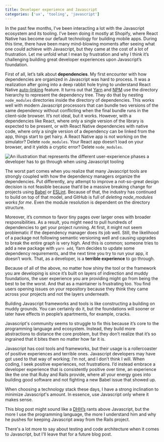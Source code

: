 ```yaml
---
title: Developer experience and Javascript
categories: ['ux', 'tooling', 'javascript']
---
```


In the past few months, I’ve been interacting a lot with the Javascript ecosystem and its tooling. I’ve been doing it mostly at Shopify, where React Native has become our default technology for building mobile apps. During this time, there have been many mind-blowing moments after seeing what one could achieve with Javascript, but they came at the cost of a lot of frustration. Let me unfold what I mean by frustration and why I think it’s challenging building great developer experiences upon Javascript’s foundation.

First of all, let’s talk about **dependencies**. My first encounter with how dependencies are organized in Javascript was hard to process. It was a realization after going into a deep rabbit hole trying to understand React Native [auto-linking](https://www.google.com/search?client=safari&rls=en&q=react+native+autolinking&ie=UTF-8&oe=UTF-8) feature. It turns out that [Yarn](https://yarnpkg.com) and [NPM](https://www.npmjs.com) use the directory hierarchy to represent the dependency tree. They do that by nesting `node_modules` directories inside the directory of dependencies. This works well with modern Javascript processors that can bundle two versions of the same dependency without conflicting when the final bundle runs in the client-side browser. It’s not ideal, but it works. However, with a dependencies like React, where only a single version of the library is expected to be present, or with React Native dependencies with native code, where only a single version of a dependency can be linked from the app, things start to get hairy. A React Native app is not working on the simulator? Delete `node_modules`. Your React app doesn’t load on your browser, and it yields a cryptic error? Delete `node_modules`.

![An illustration that represents the different user-experience phases a developer has to go through when using Javascript tooling](/images/posts/javascript_mess.png)

The worst part comes when you realize that many Javascript tools are strongly coupled with how the dependency managers organize the dependencies. Put differently, any attempt to improve a not-so-great design decision is not feasible because that’d be a massive breaking change for projects using [Babel](https://babeljs.io) or [ESLint](https://eslint.org). Because of that, the industry has continued to build on top of that model, and GitHub is full of _deleting node_modules works for me_. Even the module resolution is dependent on the directory structure.

Moreover, it’s common to favor tiny pages over larger ones with broader responsibilities. As a result, you might need to pull hundreds of dependencies to get your project running. At first, it might not seem problematic if the dependency manager does its job well. Still, the likelihood of a package not following semantic versioning well and causing upgrades to break the entire graph is very high. And this is common; someone tries to add a new package with `yarn add`, Yarn decides to update some dependency requirements, and the next time you try to run your app, it doesn’t work. That, as a developer, is a **terrible experience** to go through.

Because of all of the above, no matter how shiny the tool or the framework you are developing is since it’s built on layers of indirection and muddy foundations, the user experience you are providing might go from being the best to be the worst. And that as a maintainer is frustrating too. You find users opening issues on your repository because they think they came across your projects and not the layers underneath.

Building Javascript frameworks and tools is like constructing a building on muddy grounds. You can certainly do it, but the foundations will sooner or later have effects in people’s apartments, for example, cracks.

Javascript's community seems to struggle to fix this because it’s core to the programming language and ecosystem. Instead, they build more abstractions to distance the core problem, but they don’t realize that it’s so ingrained that it bites them no matter how far it is.

Javascript has cool tools and frameworks, but their usage is a rollercoaster of positive experiences and terrible ones. Javascript developers may have got used to that way of working; I’m not, and I don’t think I will. When coding, I seek positive experiences, not frustrations. I’d instead embrace a developer experience that is consistently positive over time, an experience like the one that Ruby and Rails provide, where all your energy goes into building good software and not fighting a new Babel issue that showed up.

When choosing a technology stack these days, I have a strong inclination to minimize Javascript's amount. In essence, use Javascript only where it makes sense.

This blog post might sound like a [DHH’s](https://twitter.com/dhh) rants above Javascript, but the more I use the programming language, the more I understand him and why he pushes for keeping Javascript away from the Rails project.

There's a lot more to say about testing and code architecture when it comes to Javascript, but I'll leave that for a future blog post.
